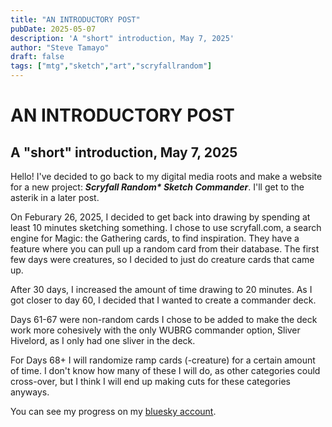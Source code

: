 ```yaml
---
title: "AN INTRODUCTORY POST"
pubDate: 2025-05-07
description: 'A "short" introduction, May 7, 2025'
author: "Steve Tamayo"
draft: false
tags: ["mtg","sketch","art","scryfallrandom"]
---
```

# AN INTRODUCTORY POST
## A "short" introduction, May 7, 2025

Hello! I've decided to go back to my digital media roots and make a website for a new project: ***Scryfall Random\* Sketch Commander***. I'll get to the asterik in a later post.

On Feburary 26, 2025, I decided to get back into drawing by spending at least 10 minutes sketching something. I chose to use scryfall.com, a search engine for Magic: the Gathering cards, to find inspiration. They have a feature where you can pull up a random card from their database. The first few days were creatures, so I decided to just do creature cards that came up.

After 30 days, I increased the amount of time drawing to 20 minutes. As I got closer to day 60, I decided that I wanted to create a commander deck.

Days 61-67 were non-random cards I chose to be added to make the deck work more cohesively with the only WUBRG commander option, Sliver Hivelord, as I only had one sliver in the deck.

For Days 68+ I will randomize ramp cards (-creature) for a certain amount of time. I don't know how many of these I will do, as other categories could cross-over, but I think I will end up making cuts for these categories anyways.

You can see my progress on my [bluesky account](https://bsky.app/profile/sorocoroto.bsky.social).